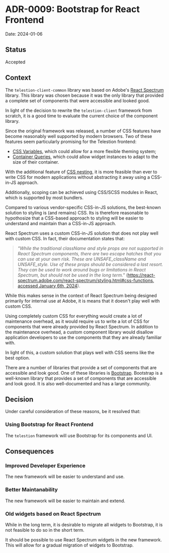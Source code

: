 # ADR-0009: Bootstrap for React Frontend

Date: 2024-01-06

## Status

Accepted

## Context
<!-- The issue that is motivating this decision and any context that influences or constrains the decision. -->

The `telestion-client-common` library was based on Adobe's [React Spectrum](https://react-spectrum.adobe.com/react-spectrum/index.html) library. This library was chosen because it was the only library that provided a complete set of components that were accessible and looked good.

In light of the decision to rewrite the `telestion-client` framework from scratch, it is a good time to evaluate the current choice of the component library.

Since the original framework was released, a number of CSS features have become reasonably well supported by modern browsers. Two of these features seem particularly promising for the Telestion frontend:

- [CSS Variables](https://developer.mozilla.org/en-US/docs/Web/CSS/Using_CSS_custom_properties), which could allow for a more flexible theming system;
- [Container Queries](https://developer.mozilla.org/en-US/docs/Web/CSS/@container), which could allow widget instances to adapt to the size of their container.

With the additional feature of [CSS nesting](https://developer.mozilla.org/en-US/docs/Web/CSS/CSS_Nesting), it is more feasible than ever to write CSS for modern applications without abstracting it away using a CSS-in-JS approach.

Additionally, scoping can be achieved using CSS/SCSS modules in React, which is supported by most bundlers.

Compared to various vendor-specific CSS-in-JS solutions, the best-known solution to styling is (and remains) CSS. Its is therefore reasonable to hypothosize that a CSS-based approach to styling will be easier to understand and maintain than a CSS-in-JS approach.

React Spectrum uses a custom CSS-in-JS solution that does not play well with custom CSS. In fact, their documentation states that:

> *"While the traditional className and style props are not supported in React Spectrum components, there are two escape hatches that you can use at your own risk. These are UNSAFE_className and UNSAFE_style. Use of these props should be considered a last resort. They can be used to work around bugs or limitations in React Spectrum, but should not be used in the long term."* ([https://react-spectrum.adobe.com/react-spectrum/styling.html#css-functions, accessed January 6th, 2024](https://web.archive.org/web/20240106162811/https://react-spectrum.adobe.com/react-spectrum/styling.html#css-functions)).

While this makes sense in the context of React Spectrum being designed primarily for internal use at Adobe, it is means that it doesn't play well with custom CSS.

Using completely custom CSS for everything would create a lot of maintenance overhead, as it would require us to write a lot of CSS for components that were already provided by React Spectrum. In addition to the maintenance overhead, a custom component library would disallow application developers to use the components that they are already familiar with.

In light of this, a custom solution that plays well with CSS seems like the best option.

There are a number of libraries that provide a set of components that are accessible and look good. One of these libraries is [Bootstrap](https://getbootstrap.com/). Bootstrap is a well-known library that provides a set of components that are accessible and look good. It is also well-documented and has a large community.

## Decision
<!-- The change that we're proposing or have agreed to implement. -->

Under careful consideration of these reasons, be it resolved that:

### Using Bootstrap for React Frontend

The `telestion` framework will use Bootstrap for its components and UI.

## Consequences
<!-- What becomes easier, or more difficult to do and any risks introduced by the change that will need to be mitigated? -->

### Improved Developer Experience

The new framework will be easier to understand and use.

### Better Maintanability

The new framework will be easier to maintain and extend.

### Old widgets based on React Spectrum

While in the long term, it is desirable to migrate all widgets to Bootstrap, it is not feasible to do so in the short term.

It should be possible to use React Spectrum widgets in the new framework. This will allow for a gradual migration of widgets to Bootstrap.
